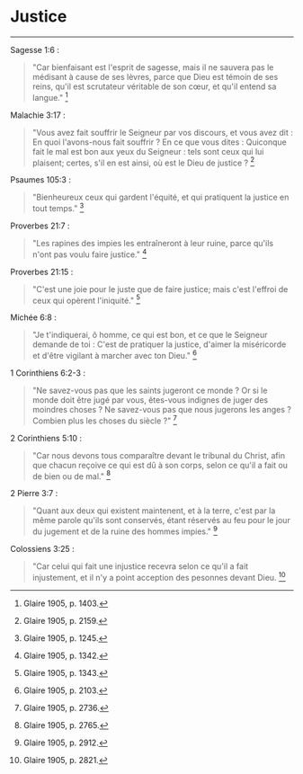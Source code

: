 # Justice

***

Sagesse 1:6 :

> "Car bienfaisant est l'esprit de sagesse, mais il ne sauvera pas le médisant à cause de ses lèvres, parce que Dieu est témoin de ses reins, qu'il est scrutateur véritable de son cœur, et qu'il entend sa langue." [^1]

[^1]: Glaire 1905, p. 1403.

Malachie 3:17 :

> "Vous avez fait souffrir le Seigneur par vos discours, et vous avez dit : En quoi l'avons-nous fait souffrir ? En ce que vous dites : Quiconque fait le mal est bon aux yeux du Seigneur : tels sont ceux qui lui plaisent; certes, s'il en est ainsi, où est le Dieu de justice ? [^2]

[^2]: Glaire 1905, p. 2159.

Psaumes 105:3 :

> "Bienheureux ceux qui gardent l'équité, et qui pratiquent la justice en tout temps." [^3]

[^3]: Glaire 1905, p. 1245.

Proverbes 21:7 :

> "Les rapines des impies les entraîneront à leur ruine, parce qu'ils n'ont pas voulu faire justice." [^4]

[^4]: Glaire 1905, p. 1342.

Proverbes 21:15 :

> "C'est une joie pour le juste que de faire justice; mais c'est l'effroi de ceux qui opèrent l'iniquité." [^5]

[^5]: Glaire 1905, p. 1343.

Michée 6:8 :

> "Je t'indiquerai, ô homme, ce qui est bon, et ce que le Seigneur demande de toi : C'est de pratiquer la justice, d'aimer la miséricorde et d'être vigilant à marcher avec ton Dieu." [^6]

[^6]: Glaire 1905, p. 2103.

1 Corinthiens 6:2-3 :

> "Ne savez-vous pas que les saints jugeront ce monde ? Or si le monde doit être jugé par vous, êtes-vous indignes de juger des moindres choses ? Ne savez-vous pas que nous jugerons les anges ? Combien plus les choses du siècle ?" [^7]

[^7]: Glaire 1905, p. 2736.

2 Corinthiens 5:10 :

> "Car nous devons tous comparaître devant le tribunal du Christ, afin que chacun reçoive ce qui est dû à son corps, selon ce qu'il a fait ou de bien ou de mal." [^8]

[^8]: Glaire 1905, p. 2765.

2 Pierre 3:7 :

> "Quant aux deux qui existent maintenent, et à la terre, c'est par la même parole qu'ils sont conservés, étant réservés au feu pour le jour du jugement et de la ruine des hommes impies." [^9]

[^9]: Glaire 1905, p. 2912.

Colossiens 3:25 :

> "Car celui qui fait une injustice recevra selon ce qu'il a fait injustement, et il n'y a point acception des pesonnes devant Dieu. [^10]
[^10]: Glaire 1905, p. 2821.



